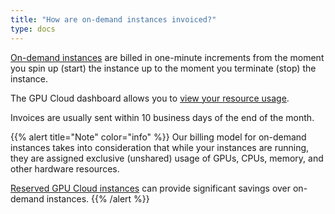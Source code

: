 ```yaml
---
title: "How are on-demand instances invoiced?"
type: docs
---
```


[On-demand instances](https://lambdalabs.com/service/gpu-cloud) are billed in
one-minute increments from the moment you spin up (start) the instance up to
the moment you terminate (stop) the instance.

The GPU Cloud dashboard allows you to
[view your resource usage](https://lambdalabs.com/cloud/usage).

Invoices are usually sent within 10 business days of the end of the month.

{{% alert title="Note" color="info" %}}
Our billing model for on-demand instances takes into consideration that while
your instances are running, they are assigned exclusive (unshared) usage of
GPUs, CPUs, memory, and other hardware resources.

[Reserved GPU Cloud instances](https://lambdalabs.com/service/gpu-cloud/reserved)
can provide significant savings over on-demand instances.
{{% /alert %}}
